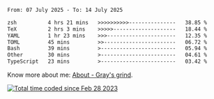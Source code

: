 <!--START_SECTION:waka-->

```txt
From: 07 July 2025 - To: 14 July 2025

zsh          4 hrs 21 mins   >>>>>>>>>>---------------   38.85 %
TeX          2 hrs 3 mins    >>>>>--------------------   18.44 %
YAML         1 hr 23 mins    >>>----------------------   12.35 %
TOML         45 mins         >>-----------------------   06.72 %
Bash         39 mins         >------------------------   05.94 %
Other        30 mins         >------------------------   04.61 %
TypeScript   23 mins         >------------------------   03.42 %
```

<!--END_SECTION:waka-->

<!-- [![grayxu's github stats](https://github-readme-stats.vercel.app/api?username=grayxu&count_private=true&show_icons=true)](https://github.com/grayxu) -->

Know more about me: [About - Gray's grind](https://www.grayxu.cn/).
<p align="left">
  <a href="https://wakatime.com/@c69eb31e-43a1-463f-8968-c3449e386f57"><img src="https://wakatime.com/badge/user/c69eb31e-43a1-463f-8968-c3449e386f57.svg" title="Total time coded since Feb 28 2023" /></a>
</p>

